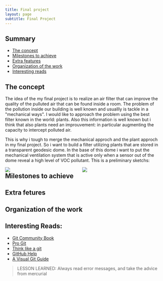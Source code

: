 ```yaml
---
title: Final project
layout: page
subtitle: Final Project
---
```


## Summary

- [The concept](#the-concept)
- [Milestones to achieve](#milestones)
- [Extra features](#extrafeature)
- [Organization of the work](#organizationwork)
- [Interesting reads](#reads)

## The concept

The idea of the my final project is to realize an air filter that can improve the quality of the pulluted air that can be found inside a room.
The problem of the pollution inside our building is well known and usuallly is tackle in a "mechanical ways".
I would like to approach the problem using the best filter known in the world: plants. Also this information is well known but i think that also plants need an improuvement: in particular augmenting the capacity to intercept polluted air.

This is why i tough to merge the mechanical approch and the plant approch in my final project.
So i want to build a filter utilizing plants that are stored in a transparent geodesic dome. In the base of this dome i want to put the mechanical ventilation system that is active only when a sensor out of the dome reveal a high level of VOC pollutant.
This is a preliminary sketchs:

<div style="width: 100%">
	<div style="float:left; width:50%">
		<img src="sketch-01.png"> 
	</div>
	<div style="float: left; width:50%">
		<img src="sketch-02.png">
	</div>
</div>




## Milestones to achieve

## Extra fetures

## Organization of the work

## Interesting Reads:

* [Git Community Book](http://book.git-scm.com/)
* [Pro Git](http://progit.org/book/)
* [Think like a git](http://think-like-a-git.net/)
* [GitHub Help](http://help.github.com/)
* [A Visual Git Guide](http://marklodato.github.com/visual-git-guide/index-en.html)




> LESSON LEARNED: Always read error messages, and take the advice from mercurial





